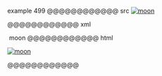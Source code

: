 example 499
@@@@@@@@@@@@ src
[![moon](moon.jpg)][ref]

[ref]: /uri
@@@@@@@@@@@@ xml
<?xml version="1.0" encoding="UTF-8"?>
<!DOCTYPE document SYSTEM "CommonMark.dtd">
<document xmlns="http://commonmark.org/xml/1.0">
  <paragraph>
    <link destination="/uri" title="">
      <image destination="moon.jpg" title="">
        <text>moon</text>
      </image>
    </link>
  </paragraph>
</document>
@@@@@@@@@@@@ html
<p><a href="/uri"><img src="moon.jpg" alt="moon" /></a></p>
@@@@@@@@@@@@
